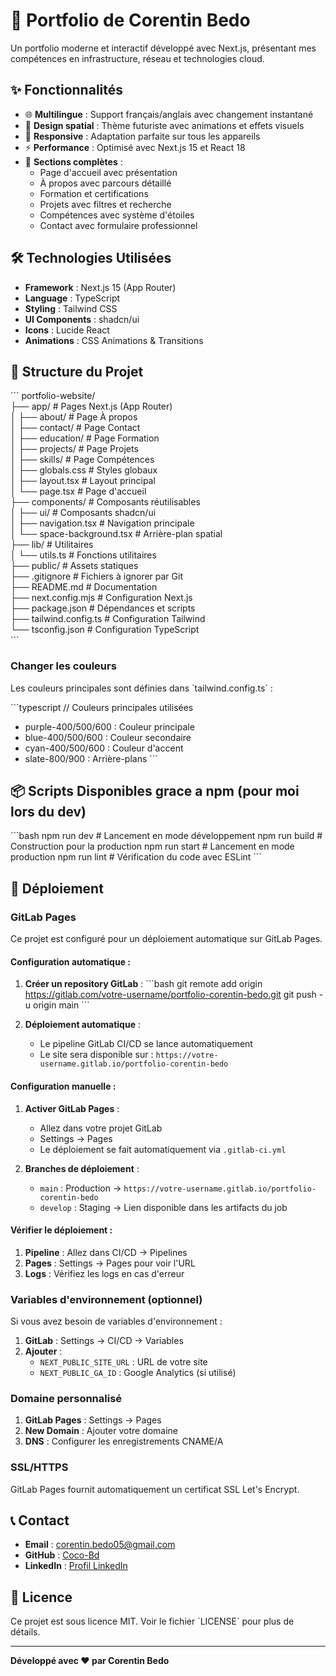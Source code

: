 # 🚀 Portfolio de Corentin Bedo

Un portfolio moderne et interactif développé avec Next.js, présentant mes compétences en infrastructure, réseau et technologies cloud.

## ✨ Fonctionnalités

- 🌐 **Multilingue** : Support français/anglais avec changement instantané
- 🎨 **Design spatial** : Thème futuriste avec animations et effets visuels
- 📱 **Responsive** : Adaptation parfaite sur tous les appareils
- ⚡ **Performance** : Optimisé avec Next.js 15 et React 18
- 🎯 **Sections complètes** :
  - Page d'accueil avec présentation
  - À propos avec parcours détaillé
  - Formation et certifications
  - Projets avec filtres et recherche
  - Compétences avec système d'étoiles
  - Contact avec formulaire professionnel

## 🛠️ Technologies Utilisées

- **Framework** : Next.js 15 (App Router)
- **Language** : TypeScript
- **Styling** : Tailwind CSS
- **UI Components** : shadcn/ui
- **Icons** : Lucide React
- **Animations** : CSS Animations & Transitions

## 📁 Structure du Projet

\`\`\`
portfolio-website/  
├── app/ # Pages Next.js (App Router)  
│ ├── about/ # Page À propos  
│ ├── contact/ # Page Contact  
│ ├── education/ # Page Formation  
│ ├── projects/ # Page Projets  
│ ├── skills/ # Page Compétences  
│ ├── globals.css # Styles globaux  
│ ├── layout.tsx # Layout principal  
│ └── page.tsx # Page d'accueil  
├── components/ # Composants réutilisables  
│ ├── ui/ # Composants shadcn/ui  
│ ├── navigation.tsx # Navigation principale  
│ └── space-background.tsx # Arrière-plan spatial  
├── lib/ # Utilitaires  
│ └── utils.ts # Fonctions utilitaires  
├── public/ # Assets statiques  
├── .gitignore # Fichiers à ignorer par Git  
├── README.md # Documentation  
├── next.config.mjs # Configuration Next.js  
├── package.json # Dépendances et scripts  
├── tailwind.config.ts # Configuration Tailwind  
└── tsconfig.json # Configuration TypeScript  
\`\`\`

### Changer les couleurs

Les couleurs principales sont définies dans \`tailwind.config.ts\` :

\`\`\`typescript
// Couleurs principales utilisées

- purple-400/500/600 : Couleur principale
- blue-400/500/600 : Couleur secondaire
- cyan-400/500/600 : Couleur d'accent
- slate-800/900 : Arrière-plans
  \`\`\`

## 📦 Scripts Disponibles grace a npm (pour moi lors du dev)

\`\`\`bash
npm run dev # Lancement en mode développement
npm run build # Construction pour la production
npm run start # Lancement en mode production
npm run lint # Vérification du code avec ESLint
\`\`\`

## 🚀 Déploiement

### GitLab Pages

Ce projet est configuré pour un déploiement automatique sur GitLab Pages.

#### Configuration automatique :

1. **Créer un repository GitLab** :
   \`\`\`bash
   git remote add origin https://gitlab.com/votre-username/portfolio-corentin-bedo.git
   git push -u origin main
   \`\`\`

2. **Déploiement automatique** :
   - Le pipeline GitLab CI/CD se lance automatiquement
   - Le site sera disponible sur : `https://votre-username.gitlab.io/portfolio-corentin-bedo`

#### Configuration manuelle :

1. **Activer GitLab Pages** :

   - Allez dans votre projet GitLab
   - Settings → Pages
   - Le déploiement se fait automatiquement via `.gitlab-ci.yml`

2. **Branches de déploiement** :
   - `main` : Production → `https://votre-username.gitlab.io/portfolio-corentin-bedo`
   - `develop` : Staging → Lien disponible dans les artifacts du job

#### Vérifier le déploiement :

1. **Pipeline** : Allez dans CI/CD → Pipelines
2. **Pages** : Settings → Pages pour voir l'URL
3. **Logs** : Vérifiez les logs en cas d'erreur

### Variables d'environnement (optionnel)

Si vous avez besoin de variables d'environnement :

1. **GitLab** : Settings → CI/CD → Variables
2. **Ajouter** :
   - `NEXT_PUBLIC_SITE_URL` : URL de votre site
   - `NEXT_PUBLIC_GA_ID` : Google Analytics (si utilisé)

### Domaine personnalisé

1. **GitLab Pages** : Settings → Pages
2. **New Domain** : Ajouter votre domaine
3. **DNS** : Configurer les enregistrements CNAME/A

### SSL/HTTPS

GitLab Pages fournit automatiquement un certificat SSL Let's Encrypt.

## 📞 Contact

- **Email** : corentin.bedo05@gmail.com
- **GitHub** : [Coco-Bd](https://github.com/Coco-Bd)
- **LinkedIn** : [Profil LinkedIn](#)

## 📄 Licence

Ce projet est sous licence MIT. Voir le fichier \`LICENSE\` pour plus de détails.

---

**Développé avec ❤️ par Corentin Bedo**
